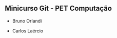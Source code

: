 Minicurso Git - PET Computação
--------------------------------

* Bruno Orlandi











* Carlos Laércio



























